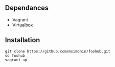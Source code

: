 ## Dependances

* Vagrant 
* Virtualbox

## Installation

```
git clone https://github.com/msimonin/foohub.git
cd foohub
vagrant up
```


